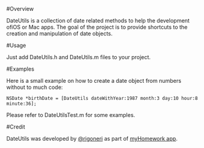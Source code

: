 #Overview

DateUtils is a collection of date related methods to help the development ofiOS or Mac apps. 
The goal of the project is to provide shortcuts to the creation and manipulation of date objects.

#Usage

Just add DateUtils.h and DateUtils.m files to your project.

#Examples

Here is a small example on how to create a date object from numbers without to much code:

    NSDate *birthDate = [DateUtils dateWithYear:1987 month:3 day:10 hour:8 minute:36];

Please refer to DateUtilsTest.m for some examples.

#Credit

DateUtils was developed by [@rigoneri] as part of [myHomework app].

[@rigoneri]: http://rigoneri.com
[myhomework app]: https://myhomeworkapp.com
